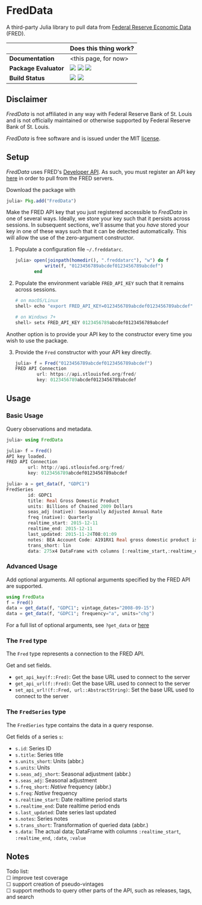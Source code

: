 # FredData

A third-party Julia library to pull data from
[Federal Reserve Economic Data](https://research.stlouisfed.org/fred2/) (FRED).

|                         | Does this thing work?                                           |
| ----------------------- | :-------------------------------------------------------------- |
| **Documentation**       | \<this page, for now\>                                          |
| **Package Evaluator**   | [![][pkg-0.5-img]][pkg-0.5-url] [![][pkg-0.6-img]][pkg-0.6-url] [![][pkg-0.7-img]][pkg-0.7-url] |
| **Build Status**        | [![][travis-img]][travis-url] [![][appveyor-img]][appveyor-url] |

## Disclaimer


*FredData* is not affiliated in any way with Federal Reserve Bank of St. Louis and is not
officially maintained or otherwise supported by Federal Reserve Bank of St. Louis.

*FredData* is free software and is issued under the MIT [license](LICENSE.md).

## Setup

*FredData* uses FRED's [Developer API](https://research.stlouisfed.org/docs/api/). As such,
you must register an API key [here](https://research.stlouisfed.org/docs/api/api_key.html)
in order to pull from the FRED servers.

Download the package with
```julia
julia> Pkg.add("FredData")
```

Make the FRED API key that you just registered accessible to *FredData* in one of several
ways. Ideally, we store your key such that it persists across sessions. In subsequent
sections, we'll assume that you *have* stored your key in one of these ways such that it can
be detected automatically. This will allow the use of the zero-argument constructor.

1. Populate a configuration file `~/.freddatarc`.

    ```julia
    julia> open(joinpath(homedir(), ".freddatarc"), "w") do f
               write(f, "0123456789abcdef0123456789abcdef")
           end
    ```
2. Populate the environment variable `FRED_API_KEY` such that it remains across sessions.

    ```julia
    # on macOS/Linux
    shell> echo "export FRED_API_KEY=0123456789abcdef0123456789abcdef" >> ~/.bashrc

    # on Windows 7+
    shell> setx FRED_API_KEY 0123456789abcdef0123456789abcdef
    ```

Another option is to provide your API key to the constructor every time you wish to use the
package.

3. Provide the `Fred` constructor with your API key directly.

    ```julia
    julia> f = Fred("0123456789abcdef0123456789abcdef")
    FRED API Connection
            url: https://api.stlouisfed.org/fred/
            key: 0123456789abcdef0123456789abcdef
    ```

## Usage

### Basic Usage

Query observations and metadata.
```julia
julia> using FredData

julia> f = Fred()
API key loaded.
FRED API Connection
        url: http://api.stlouisfed.org/fred/
        key: 0123456789abcdef0123456789abcdef

julia> a = get_data(f, "GDPC1")
FredSeries
        id: GDPC1
        title: Real Gross Domestic Product
        units: Billions of Chained 2009 Dollars
        seas_adj (native): Seasonally Adjusted Annual Rate
        freq (native): Quarterly
        realtime_start: 2015-12-11
        realtime_end: 2015-12-11
        last_updated: 2015-11-24T08:01:09
        notes: BEA Account Code: A191RX1 Real gross domestic product is the inflation adjusted value of the goods and services produced by labor and property located in the United States. For more information see the Guide to the National Income and Product Accounts of the United States (NIPA) - (http://www.bea.gov/national/pdf/nipaguid.pdf)
        trans_short: lin
        data: 275x4 DataFrame with columns [:realtime_start,:realtime_end,:date,:value]
```

### Advanced Usage

Add optional arguments. All optional arguments specified by the FRED API are supported.
```julia
using FredData
f = Fred()
data = get_data(f, "GDPC1"; vintage_dates="2008-09-15")
data = get_data(f, "GDPC1"; frequency="a", units="chg")
```

For a full list of optional arguments, see `?get_data` or
[here](https://research.stlouisfed.org/docs/api/fred/series_observations.html)

### The `Fred` type

The `Fred` type represents a connection to the FRED API.

Get and set fields.
- `get_api_key(f::Fred)`: Get the base URL used to connect to the server
- `get_api_url(f::Fred)`: Get the base URL used to connect to the server
- `set_api_url!(f::Fred, url::AbstractString)`: Set the base URL used to connect to the
  server

### The `FredSeries` type

The `FredSeries` type contains the data in a query response.

Get fields of a series `s`:
- `s.id`: Series ID
- `s.title`: Series title
- `s.units_short`: Units (abbr.)
- `s.units`: Units
- `s.seas_adj_short`: Seasonal adjustment (abbr.)
- `s.seas_adj`: Seasonal adjustment
- `s.freq_short`: *Native* frequency (abbr.)
- `s.freq`: *Native* frequency
- `s.realtime_start`: Date realtime period starts
- `s.realtime_end`: Date realtime period ends
- `s.last_updated`: Date series last updated
- `s.notes`: Series notes
- `s.trans_short`: Transformation of queried data (abbr.)
- `s.data`: The actual data; DataFrame with columns `:realtime_start`,
  `:realtime_end`, `:date`, `:value`

## Notes

Todo list:  
☐ improve test coverage  
☐ support creation of pseudo-vintages  
☐ support methods to query other parts of the API, such as releases, tags, and search  

[pkg-0.4-img]: http://pkg.julialang.org/badges/FredData_0.4.svg
[pkg-0.4-url]: http://pkg.julialang.org/?pkg=FredData
[pkg-0.5-img]: http://pkg.julialang.org/badges/FredData_0.5.svg
[pkg-0.5-url]: http://pkg.julialang.org/?pkg=FredData
[pkg-0.6-img]: http://pkg.julialang.org/badges/FredData_0.6.svg
[pkg-0.6-url]: http://pkg.julialang.org/?pkg=FredData
[pkg-0.7-img]: http://pkg.julialang.org/badges/FredData_0.7.svg
[pkg-0.7-url]: http://pkg.julialang.org/?pkg=FredData
[travis-img]: https://travis-ci.org/micahjsmith/FredData.jl.svg?branch=master
[travis-url]: https://travis-ci.org/micahjsmith/FredData.jl
[appveyor-img]: https://ci.appveyor.com/api/projects/status/qmrotjcadtruev03/branch/master?svg=true
[appveyor-url]: https://ci.appveyor.com/project/micahjsmith/freddata-jl
